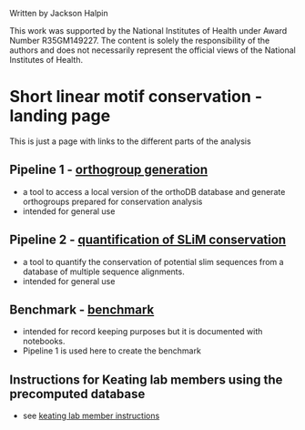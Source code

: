 Written by Jackson Halpin <br>

This work was supported by the National Institutes of Health under Award Number R35GM149227. The content is solely the responsibility of the authors and does not necessarily represent the official views of the National Institutes of Health.

# Short linear motif conservation - landing page

This is just a page with links to the different parts of the analysis

## Pipeline 1 - [orthogroup generation](https://github.com/jacksonh1/orthogroup_generation) 
- a tool to access a local version of the orthoDB database and generate orthogroups prepared for conservation analysis
- intended for general use

## Pipeline 2 - [quantification of SLiM conservation](https://github.com/jacksonh1/motif_conservation_in_IDRs)
- a tool to quantify the conservation of potential slim sequences from a database of multiple sequence alignments.
- intended for general use

## Benchmark - [benchmark](https://github.com/jacksonh1/slim_conservation_benchmark)
- intended for record keeping purposes but it is documented with notebooks. 
- Pipeline 1 is used here to create the benchmark

## Instructions for Keating lab members using the precomputed database
- see [keating lab member instructions](./shared_keating_lab_database_records/instructions_for_Keating_lab_members.md)
